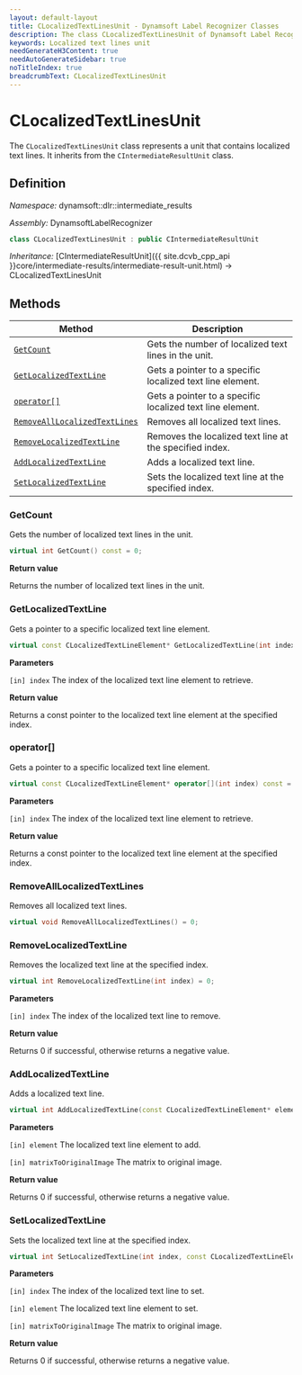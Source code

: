 ```yaml
---
layout: default-layout
title: CLocalizedTextLinesUnit - Dynamsoft Label Recognizer Classes
description: The class CLocalizedTextLinesUnit of Dynamsoft Label Recognizer represents a unit that contains localized text lines.
keywords: Localized text lines unit
needGenerateH3Content: true
needAutoGenerateSidebar: true
noTitleIndex: true
breadcrumbText: CLocalizedTextLinesUnit
---
```


# CLocalizedTextLinesUnit

The `CLocalizedTextLinesUnit` class represents a unit that contains localized text lines. It inherits from the `CIntermediateResultUnit` class.

## Definition

*Namespace:* dynamsoft::dlr::intermediate_results

*Assembly:* DynamsoftLabelRecognizer

```cpp
class CLocalizedTextLinesUnit : public CIntermediateResultUnit
```

*Inheritance:* [CIntermediateResultUnit]({{ site.dcvb_cpp_api }}core/intermediate-results/intermediate-result-unit.html) -> CLocalizedTextLinesUnit

## Methods

| Method                            | Description |
|-----------------------------------|-------------|
| [`GetCount`](#getcount)           | Gets the number of localized text lines in the unit.|
| [`GetLocalizedTextLine`](#getlocalizedtextline) | Gets a pointer to a specific localized text line element.|
| [`operator[]`](#operator) | Gets a pointer to a specific localized text line element.|
| [`RemoveAllLocalizedTextLines`](#removealllocalizedtextlines) | Removes all localized text lines.|
| [`RemoveLocalizedTextLine`](#removelocalizedtextline) | Removes the localized text line at the specified index.|
| [`AddLocalizedTextLine`](#addlocalizedtextline) | Adds a localized text line.|
| [`SetLocalizedTextLine`](#setlocalizedtextline) | Sets the localized text line at the specified index.|

### GetCount

Gets the number of localized text lines in the unit.

```cpp
virtual int GetCount() const = 0;
```

**Return value**

Returns the number of localized text lines in the unit.

### GetLocalizedTextLine

Gets a pointer to a specific localized text line element.

```cpp
virtual const CLocalizedTextLineElement* GetLocalizedTextLine(int index) const = 0;
```

**Parameters**

`[in] index` The index of the localized text line element to retrieve.

**Return value**

Returns a const pointer to the localized text line element at the specified index.

### operator[]

Gets a pointer to a specific localized text line element.

```cpp
virtual const CLocalizedTextLineElement* operator[](int index) const = 0;
```

**Parameters**

`[in] index` The index of the localized text line element to retrieve.

**Return value**

Returns a const pointer to the localized text line element at the specified index.

### RemoveAllLocalizedTextLines

Removes all localized text lines.

```cpp
virtual void RemoveAllLocalizedTextLines() = 0;
```

### RemoveLocalizedTextLine

Removes the localized text line at the specified index.

```cpp
virtual int RemoveLocalizedTextLine(int index) = 0;
```

**Parameters**

`[in] index` The index of the localized text line to remove.

**Return value**

Returns 0 if successful, otherwise returns a negative value.

### AddLocalizedTextLine

Adds a localized text line.

```cpp
virtual int AddLocalizedTextLine(const CLocalizedTextLineElement* element, const double matrixToOriginalImage[9] =  IDENTITY_MATRIX) = 0;
```

**Parameters**

`[in] element` The localized text line element to add.

`[in] matrixToOriginalImage` The matrix to original image.

**Return value**

Returns 0 if successful, otherwise returns a negative value.

### SetLocalizedTextLine

Sets the localized text line at the specified index.

```cpp
virtual int SetLocalizedTextLine(int index, const CLocalizedTextLineElement* element, const double matrixToOriginalImage[9] =  IDENTITY_MATRIX) = 0;
```

**Parameters**

`[in] index` The index of the localized text line to set.

`[in] element` The localized text line element to set.

`[in] matrixToOriginalImage` The matrix to original image.

**Return value**

Returns 0 if successful, otherwise returns a negative value.
